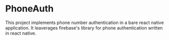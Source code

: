 # PhoneAuth

This project implements phone number authentication in a bare react native application.
It leaverages firebase's library for phone authentication written in react native.
